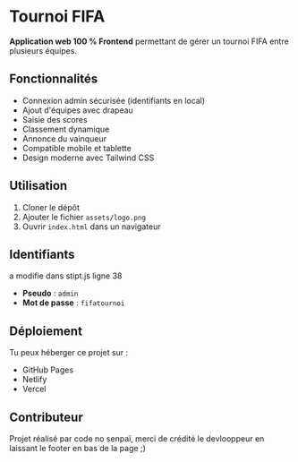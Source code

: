 # Tournoi FIFA 

**Application web 100 % Frontend** permettant de gérer un tournoi FIFA entre plusieurs équipes.

## Fonctionnalités

- Connexion admin sécurisée (identifiants en local)
- Ajout d'équipes avec drapeau
- Saisie des scores
- Classement dynamique
- Annonce du vainqueur
- Compatible mobile et tablette
- Design moderne avec Tailwind CSS

## Utilisation

1. Cloner le dépôt
2. Ajouter le fichier `assets/logo.png`
3. Ouvrir `index.html` dans un navigateur

## Identifiants
a modifie dans stipt.js ligne 38
- **Pseudo** : `admin`
- **Mot de passe** : `fifatournoi`

## Déploiement

Tu peux héberger ce projet sur :

- GitHub Pages
- Netlify
- Vercel

## Contributeur

Projet réalisé par code no senpaï, merci de crédité le devlooppeur en laissant le footer en bas de la page ;)
